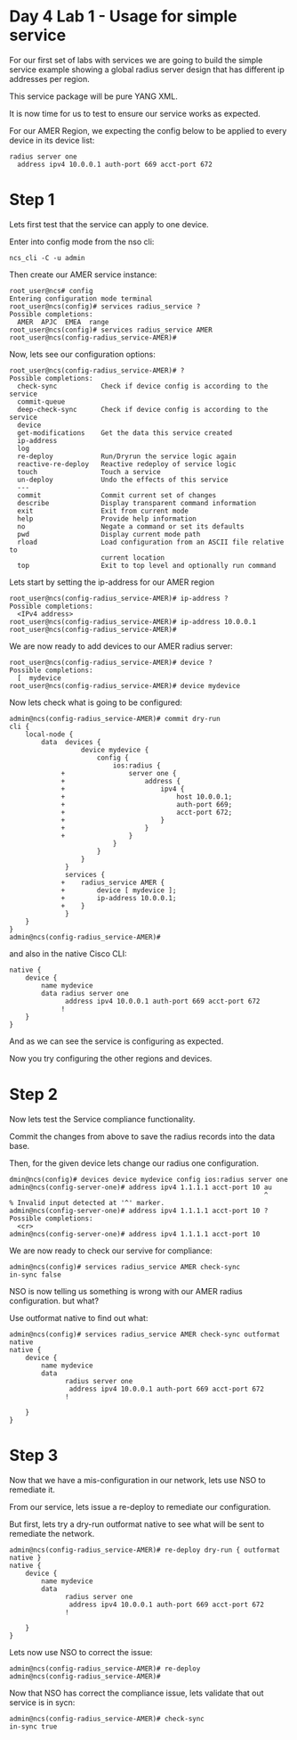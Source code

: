 # Day 4 Lab 1 - Usage for simple service

For our first set of labs with services we are going to build the simple service example showing a global radius server design that has different ip addresses per region.

This service package will be pure YANG XML.

It is now time for us to test to ensure our service works as expected.

For our AMER Region, we expecting the config below to be applied to every device in its device list:

```
radius server one
  address ipv4 10.0.0.1 auth-port 669 acct-port 672
```

# Step 1

Lets first test that the service can apply to one device.

Enter into config mode from the nso cli:

```
ncs_cli -C -u admin
```

Then create our AMER service instance:

```
root_user@ncs# config
Entering configuration mode terminal
root_user@ncs(config)# services radius_service ?
Possible completions:
  AMER  APJC  EMEA  range
root_user@ncs(config)# services radius_service AMER
root_user@ncs(config-radius_service-AMER)#
```

Now, lets see our configuration options:
```
root_user@ncs(config-radius_service-AMER)# ?
Possible completions:
  check-sync           Check if device config is according to the service
  commit-queue         
  deep-check-sync      Check if device config is according to the service
  device               
  get-modifications    Get the data this service created
  ip-address           
  log                  
  re-deploy            Run/Dryrun the service logic again
  reactive-re-deploy   Reactive redeploy of service logic
  touch                Touch a service
  un-deploy            Undo the effects of this service
  ---                  
  commit               Commit current set of changes
  describe             Display transparent command information
  exit                 Exit from current mode
  help                 Provide help information
  no                   Negate a command or set its defaults
  pwd                  Display current mode path
  rload                Load configuration from an ASCII file relative to
                       current location
  top                  Exit to top level and optionally run command
  ```

Lets start by setting the ip-address for our AMER region

```
root_user@ncs(config-radius_service-AMER)# ip-address ?
Possible completions:
  <IPv4 address>
root_user@ncs(config-radius_service-AMER)# ip-address 10.0.0.1
root_user@ncs(config-radius_service-AMER)#
```

We are now ready to add devices to our AMER radius server:
```
root_user@ncs(config-radius_service-AMER)# device ?
Possible completions:
  [  mydevice
root_user@ncs(config-radius_service-AMER)# device mydevice
```

Now lets check what is going to be configured:
```
admin@ncs(config-radius_service-AMER)# commit dry-run
cli {
    local-node {
        data  devices {
                  device mydevice {
                      config {
                          ios:radius {
             +                server one {
             +                    address {
             +                        ipv4 {
             +                            host 10.0.0.1;
             +                            auth-port 669;
             +                            acct-port 672;
             +                        }
             +                    }
             +                }
                          }
                      }
                  }
              }
              services {
             +    radius_service AMER {
             +        device [ mydevice ];
             +        ip-address 10.0.0.1;
             +    }
              }
    }
}
admin@ncs(config-radius_service-AMER)#
```

and also in the native Cisco CLI:

```admin@ncs(config-radius_service-AMER)# commit dry-run outformat native
native {
    device {
        name mydevice
        data radius server one
              address ipv4 10.0.0.1 auth-port 669 acct-port 672
             !
    }
}
```

And as we can see the service is configuring as expected.

Now you try configuring the other regions and devices.

# Step 2

Now lets test the Service compliance functionality.  

Commit the changes from above to save the radius records into the data base.

Then, for the given device lets change our radius one configuration.

```
dmin@ncs(config)# devices device mydevice config ios:radius server one
admin@ncs(config-server-one)# address ipv4 1.1.1.1 acct-port 10 au
                                                                ^
% Invalid input detected at '^' marker.
admin@ncs(config-server-one)# address ipv4 1.1.1.1 acct-port 10 ?
Possible completions:
  <cr>
admin@ncs(config-server-one)# address ipv4 1.1.1.1 acct-port 10
```

We are now ready to check our servive for compliance:

```
admin@ncs(config)# services radius_service AMER check-sync
in-sync false
```

NSO is now telling us something is wrong with our AMER radius configuration. but what?

Use outformat native to find out what:

```
admin@ncs(config)# services radius_service AMER check-sync outformat native
native {
    device {
        name mydevice
        data
              radius server one
               address ipv4 10.0.0.1 auth-port 669 acct-port 672
              !

    }
}
```

# Step 3

Now that we have a mis-configuration in our network, lets use NSO to remediate it.

From our service, lets issue a re-deploy to remediate our configuration.

But first, lets try a dry-run outformat native to see what will be sent to remediate the network.

```
admin@ncs(config-radius_service-AMER)# re-deploy dry-run { outformat native }
native {
    device {
        name mydevice
        data
              radius server one
               address ipv4 10.0.0.1 auth-port 669 acct-port 672
              !

    }
}
```

Lets now use NSO to correct the issue:

```
admin@ncs(config-radius_service-AMER)# re-deploy                             
admin@ncs(config-radius_service-AMER)#
```

Now that NSO has correct the compliance issue, lets validate that out service is in sycn:
```
admin@ncs(config-radius_service-AMER)# check-sync
in-sync true
```
